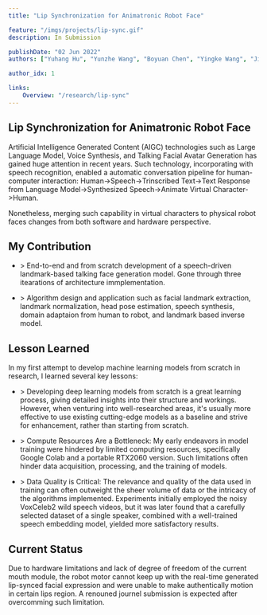 ```yaml
---
title: "Lip Synchronization for Animatronic Robot Face"

feature: "/imgs/projects/lip-sync.gif"
description: In Submission

publishDate: "02 Jun 2022"
authors: ["Yuhang Hu", "Yunzhe Wang", "Boyuan Chen", "Yingke Wang", "Jiong Lin", "Hod Lipson"]

author_idx: 1

links: 
    Overview: "/research/lip-sync"
---
```


## Lip Synchronization for Animatronic Robot Face

Artificial Intelligence Generated Content (AIGC) technologies such as Large Language Model, Voice Synthesis, and Talking Facial Avatar Generation has gained huge attention in recent years. Such technology, incorporating with speech recognition, enabled a automatic conversation pipeline for human-computer interaction: Human->Speech->Trinscribed Text->Text Response from Language Model->Synthesized Speech->Animate Virtual Character->Human. 

Nonetheless, merging such capability in virtual characters to physical robot faces changes from both software and hardware perspective. 

## My Contribution

- \> End-to-end and from scratch development of a speech-driven landmark-based talking face generation model. Gone through three itearations of architecture immplementation.

- \> Algorithm design and application such as facial landmark extraction, landmark normalization, head pose estimation, speech synthesis, domain adaptaion from human to robot, and landmark based inverse model.


## Lesson Learned

In my first attempt to develop machine learning models from scratch in research, I learned several key lessons:

- \> Developing deep learning models from scratch is a great learning process, giving detailed insights into their structure and workings. However, when venturing into well-researched areas, it's usually more effective to use existing cutting-edge models as a baseline and strive for enhancement, rather than starting from scratch.

- \> Compute Resources Are a Bottleneck: My early endeavors in model training were hindered by limited computing resources, specifically Google Colab and a portable RTX2060 version. Such limitations often hinder data acquisition, processing, and the training of models.

- \> Data Quality is Critical: The relevance and quality of the data used in training can often outweight the sheer volume of data or the intricacy of the algorithms implemented. Experiments initially employed the noisy VoxCeleb2 wild speech videos, but it was later found that a carefully selected dataset of a single speaker, combined with a well-trained speech embedding model, yielded more satisfactory results.



## Current Status

Due to hardware limitations and lack of degree of freedom of the current mouth module, the robot motor cannot keep up with the real-time generated lip-synced facial expression and were unable to make authentically motion in certain lips region. A renouned journel submission is expected after overcomming such limitation.